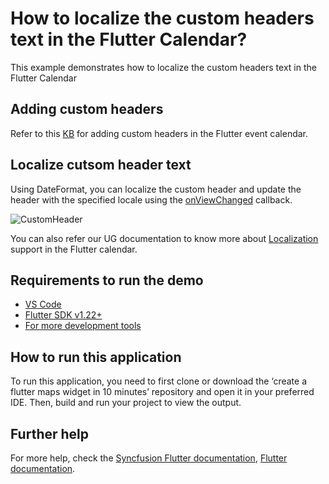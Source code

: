 # How to localize the custom headers text in the Flutter Calendar?

This example demonstrates how to localize the custom headers text in the Flutter Calendar

## Adding custom headers

Refer to this [KB](https://www.syncfusion.com/kb/10997/how-to-add-custom-header-and-view-header-in-the-flutter-calendar) for adding custom headers in the Flutter event calendar.

## Localize cutsom header text

Using DateFormat, you can localize the custom header and update the header with the specified locale using the [onViewChanged](https://help.syncfusion.com/flutter/calendar/callbacks#view-changed-callback) callback.

![CustomHeader](https://user-images.githubusercontent.com/46158936/204262257-640ac1d5-8813-4a8b-87c4-ef2d52a30df6.jpeg)

You can also refer our UG documentation to know more about [Localization](https://help.syncfusion.com/flutter/calendar/localization) support in the Flutter calendar.

## Requirements to run the demo
* [VS Code](https://code.visualstudio.com/download)
* [Flutter SDK v1.22+](https://flutter.dev/docs/development/tools/sdk/overview)
* [For more development tools](https://flutter.dev/docs/development/tools/devtools/overview)

## How to run this application
To run this application, you need to first clone or download the ‘create a flutter maps widget in 10 minutes’ repository and open it in your preferred IDE. Then, build and run your project to view the output.

## Further help
For more help, check the [Syncfusion Flutter documentation](https://help.syncfusion.com/flutter/introduction/overview),
 [Flutter documentation](https://flutter.dev/docs/get-started/install).
